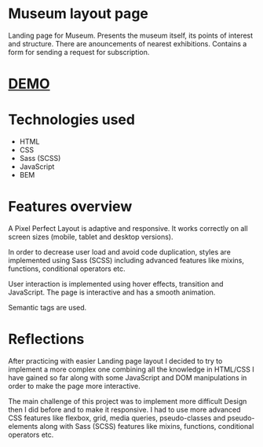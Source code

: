 # Museum layout page

  Landing page for Museum. Presents the museum itself, its points of interest and structure. There are anouncements of nearest exhibitions. Contains a form for sending a request for subscription.

# [DEMO](https://sergey-mironenko.github.io/Layout-Museum/)

# Technologies used

  - HTML
  - CSS
  - Sass (SCSS)
  - JavaScript
  - BEM

# Features overview

  A Pixel Perfect Layout is adaptive and responsive. It works correctly on all screen sizes (mobile, tablet and desktop versions).

  In order to decrease user load and avoid code duplication, styles are implemented using Sass (SCSS) including advanced features like mixins, functions, conditional operators etc.

  User interaction is implemented using hover effects, transition and JavaScript. The page is interactive and has a smooth animation.

  Semantic tags are used.

# Reflections

  After practicing with easier Landing page layout I decided to try to implement a more complex one combining all the knowledge in HTML/CSS I have gained so far along with some JavaScript and DOM manipulations in order to make the page more interactive.

  The main challenge of this project was to implement more difficult Design then I did before and to make it responsive. I had to use more advanced CSS features like flexbox, grid, media queries, pseudo-classes and pseudo-elements along with Sass (SCSS) features like mixins, functions, conditional operators etc.
